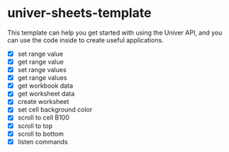 # univer-sheets-template

This template can help you get started with using the Univer API, and you can use the code inside to create useful applications.

- [x] set range value
- [x] get range value
- [x] set range values
- [x] get range values
- [x] get workbook data
- [x] get worksheet data
- [x] create worksheet
- [x] set cell background color
- [x] scroll to cell B100
- [x] scroll to top
- [x] scroll to bottom
- [x] listen commands